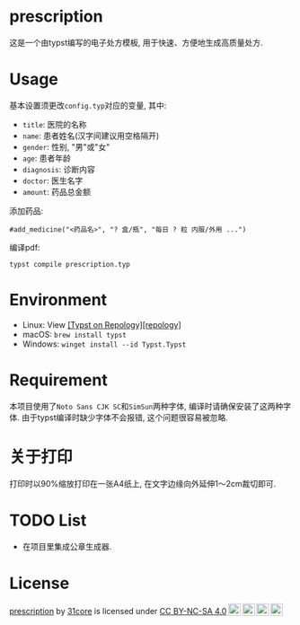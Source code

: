 # prescription

这是一个由typst编写的电子处方模板, 用于快速、方便地生成高质量处方.

# Usage
基本设置须更改`config.typ`对应的变量, 其中:

* `title`: 医院的名称
* `name`: 患者姓名(汉字间建议用空格隔开)
* `gender`: 性别, "男"或"女"
* `age`: 患者年龄
* `diagnosis`: 诊断内容
* `doctor`: 医生名字
* `amount`: 药品总金额


添加药品:

```typst
#add_medicine("<药品名>", "? 盒/瓶", "每日 ? 粒 内服/外用 ...")
```

编译pdf:
```shell
typst compile prescription.typ
```

# Environment
  - Linux: View [[Typst on Repology][repology]](https://repology.org/project/typst/versions)
  - macOS: `brew install typst`
  - Windows: `winget install --id Typst.Typst`

# Requirement

本项目使用了`Noto Sans CJK SC`和`SimSun`两种字体, 编译时请确保安装了这两种字体. 由于typst编译时缺少字体不会报错, 这个问题很容易被忽略.



# 关于打印

打印时以90%缩放打印在一张A4纸上, 在文字边缘向外延伸1～2cm裁切即可.

# TODO List

* 在项目里集成公章生成器.

# License
<p xmlns:cc="http://creativecommons.org/ns#" xmlns:dct="http://purl.org/dc/terms/"><a property="dct:title" rel="cc:attributionURL" href="https://github.com/31core/prescription">prescription</a> by <a rel="cc:attributionURL dct:creator" property="cc:attributionName" href="https://github.com/31core">31core</a> is licensed under <a href="https://creativecommons.org/licenses/by-nc-sa/4.0/?ref=chooser-v1" target="_blank" rel="license noopener noreferrer" style="display:inline-block;">CC BY-NC-SA 4.0<img style="height:22px!important;margin-left:3px;vertical-align:text-bottom;" src="https://mirrors.creativecommons.org/presskit/icons/cc.svg?ref=chooser-v1" alt=""><img style="height:22px!important;margin-left:3px;vertical-align:text-bottom;" src="https://mirrors.creativecommons.org/presskit/icons/by.svg?ref=chooser-v1" alt=""><img style="height:22px!important;margin-left:3px;vertical-align:text-bottom;" src="https://mirrors.creativecommons.org/presskit/icons/nc.svg?ref=chooser-v1" alt=""><img style="height:22px!important;margin-left:3px;vertical-align:text-bottom;" src="https://mirrors.creativecommons.org/presskit/icons/sa.svg?ref=chooser-v1" alt=""></a></p> 

